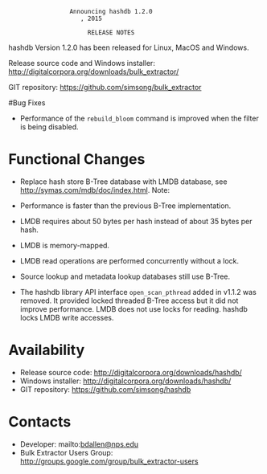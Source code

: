                     Announcing hashdb 1.2.0
                        , 2015

                          RELEASE NOTES

hashdb Version 1.2.0 has been released for Linux, MacOS and Windows.

Release source code and Windows installer: http://digitalcorpora.org/downloads/bulk_extractor/

GIT repository: https://github.com/simsong/bulk_extractor

#Bug Fixes
* Performance of the `rebuild_bloom` command is improved when the filter is being disabled.

# Functional Changes
* Replace hash store B-Tree database with LMDB database,
see http://symas.com/mdb/doc/index.html.
Note:
 * Performance is faster than the previous B-Tree implementation.
 * LMDB requires about 50 bytes per hash instead of about 35 bytes per hash.
 * LMDB is memory-mapped.
 * LMDB read operations are performed concurrently without a lock.
 * Source lookup and metadata lookup databases still use B-Tree.

* The hashdb library API interface `open_scan_pthread` added in v1.1.2 was removed.  It provided locked threaded B-Tree access but it did not improve performance.  LMDB does not use locks for reading.  hashdb locks LMDB write accesses.

Availability
============
* Release source code: http://digitalcorpora.org/downloads/hashdb/
* Windows installer: http://digitalcorpora.org/downloads/hashdb/
* GIT repository: https://github.com/simsong/hashdb

Contacts
========
* Developer: mailto:bdallen@nps.edu
* Bulk Extractor Users Group: http://groups.google.com/group/bulk_extractor-users
